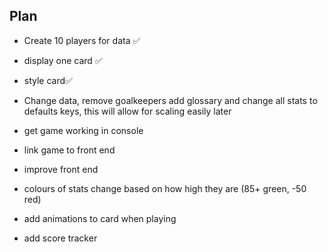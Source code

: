 ## Plan

- Create 10 players for data ✅
- display one card ✅
- style card✅

- Change data, remove goalkeepers add glossary and change all stats to defaults keys, this will allow for scaling easily later
- get game working in console
- link game to front end
- improve front end

- colours of stats change based on how high they are (85+ green, -50 red)
- add animations to card when playing
- add score tracker
